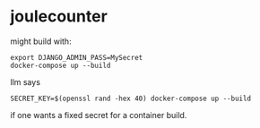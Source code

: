 # joulecounter

might build with:

```
export DJANGO_ADMIN_PASS=MySecret
docker-compose up --build
```

llm says
```
SECRET_KEY=$(openssl rand -hex 40) docker-compose up --build
```
if one wants a fixed secret for a container build.
